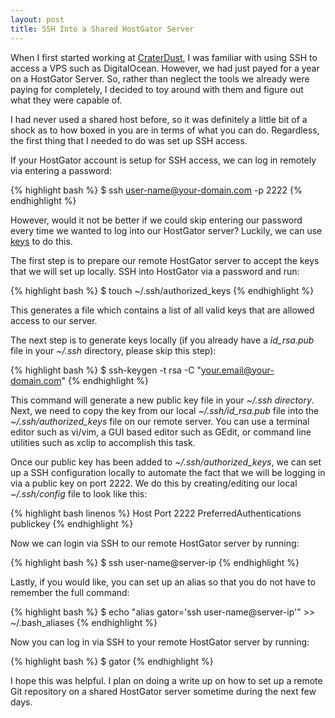 ```yaml
---
layout: post
title: SSH Into a Shared HostGator Server
---
```

When I first started working at [CraterDust](http://craterdust.com), I
was familiar with using SSH to access a VPS such as DigitalOcean. However, we had
just payed for a year on a HostGator Server. So, rather than neglect the tools
we already were paying for completely, I decided to toy around with them and
figure out what they were capable of.

I had never used a shared host before, so it was definitely a little bit of a
shock as to how boxed in you are in terms of what you can do. Regardless, the first thing
that I needed to do was set up SSH access.

If your HostGator account is setup for SSH access, we can log in remotely via entering a password:

{% highlight bash %}
  $ ssh user-name@your-domain.com -p 2222
{% endhighlight %}

However, would it not be better if we could skip entering our password every time we wanted to log
into our HostGator server? Luckily, we can use [keys](http://en.wikipedia.org/wiki/Public-key_cryptography)
to do this.

The first step is to prepare our remote HostGator server to accept the keys that we will set up locally. SSH into
HostGator via a password and run:

{% highlight bash %}
  $ touch ~/.ssh/authorized_keys
{% endhighlight %}

This generates a file which contains a list of all valid keys that are allowed access to our server.

The next step is to generate keys locally (if you already have a *id\_rsa.pub*
file in your *~/.ssh* directory, please skip this step):

{% highlight bash %}
  $ ssh-keygen -t rsa -C "your.email@your-domain.com"
{% endhighlight %}

This command will generate a new public key file in your *~/.ssh directory*. Next, we need to copy the key from our local
*~/.ssh/id\_rsa.pub* file into the *~/.ssh/authorized\_keys* file on our remote server. You can use a terminal editor such as
vi/vim, a GUI based editor such as GEdit, or command line utilities such as xclip to accomplish this task.

Once our public key has been added to *~/.ssh/authorized\_keys*, we can set up a SSH configuration locally to automate the
fact that we will be logging in via a public key on port 2222. We do this by creating/editing our local *~/.ssh/config*
file to look like this:

{% highlight bash linenos %}
  Host <server IP here>
    Port 2222
    PreferredAuthentications publickey
{% endhighlight %}

Now we can login via SSH to our remote HostGator server by running:

{% highlight bash %}
  $ ssh user-name@server-ip
{% endhighlight %}

Lastly, if you would like, you can set up an alias so that you do not have to remember the full command:

{% highlight bash %}
  $ echo "alias gator='ssh user-name@server-ip'" >> ~/.bash_aliases
{% endhighlight %}

Now you can log in via SSH to your remote HostGator server by running:

{% highlight bash %}
  $ gator
{% endhighlight %}

I hope this was helpful. I plan on doing a write up on how to set up a remote Git repository on a shared HostGator server
sometime during the next few days.
